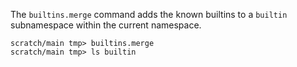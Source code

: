 The `builtins.merge` command adds the known builtins to a `builtin` subnamespace within the current namespace.

```ucm
scratch/main tmp> builtins.merge
scratch/main tmp> ls builtin
```
